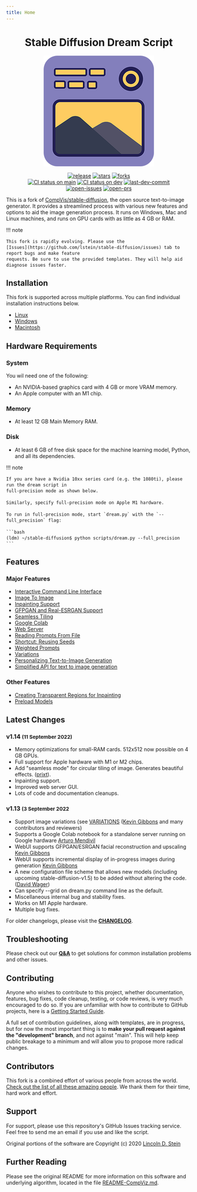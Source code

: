 ```yaml
---
title: Home
---
```


<!--
  The Docs you find here (/docs/*) are built and deployed via mkdocs. If you want to run a local version to verify your changes, it's as simple as::

  ```bash
  pip install -r requirements-mkdocs.txt
  mkdocs serve -a localhost:8080
  ```
-->
<h1 align='center'><b>Stable Diffusion Dream Script</b></h1>

<p align='center'>
    <img src="assets/logo.png"/>
</p>

<p align="center">
    <a href="https://github.com/lstein/stable-diffusion/releases"><img src="https://flat.badgen.net/github/release/lstein/stable-diffusion/development?icon=github" alt="release"/></a>
    <a href="https://github.com/lstein/stable-diffusion/stargazers"><img src="https://flat.badgen.net/github/stars/lstein/stable-diffusion?icon=github" alt="stars"/></a>
    <a href="https://useful-forks.github.io/?repo=lstein%2Fstable-diffusion"><img src="https://flat.badgen.net/github/forks/lstein/stable-diffusion?icon=github" alt="forks"/></a>
    <br />
    <a href="https://github.com/lstein/stable-diffusion/actions/workflows/test-dream-conda.yml"><img src="https://flat.badgen.net/github/checks/lstein/stable-diffusion/main?label=CI%20status%20on%20main&cache=900&icon=github" alt="CI status on main"/></a>
    <a href="https://github.com/lstein/stable-diffusion/actions/workflows/test-dream-conda.yml"><img src="https://flat.badgen.net/github/checks/lstein/stable-diffusion/development?label=CI%20status%20on%20dev&cache=900&icon=github" alt="CI status on dev"/></a>
    <a href="https://github.com/lstein/stable-diffusion/commits/development"><img src="https://flat.badgen.net/github/last-commit/lstein/stable-diffusion/development?icon=github&color=yellow&label=last%20dev%20commit&cache=900" alt="last-dev-commit"/></a>
    <br />
    <a href="https://github.com/lstein/stable-diffusion/issues?q=is%3Aissue+is%3Aopen"><img src="https://flat.badgen.net/github/open-issues/lstein/stable-diffusion?icon=github" alt="open-issues"/></a>
    <a href="https://github.com/lstein/stable-diffusion/pulls?q=is%3Apr+is%3Aopen"><img src="https://flat.badgen.net/github/open-prs/lstein/stable-diffusion?icon=github" alt="open-prs"/></a>
</p>

This is a fork of [CompVis/stable-diffusion](https://github.com/CompVis/stable-diffusion), the open
source text-to-image generator. It provides a streamlined process with various new features and
options to aid the image generation process. It runs on Windows, Mac and Linux machines, and runs on
GPU cards with as little as 4 GB or RAM.

!!! note

    This fork is rapidly evolving. Please use the
    [Issues](https://github.com/lstein/stable-diffusion/issues) tab to report bugs and make feature
    requests. Be sure to use the provided templates. They will help aid diagnose issues faster.

## Installation

This fork is supported across multiple platforms. You can find individual installation instructions
below.

- [Linux](installation/INSTALL_LINUX.md)
- [Windows](installation/INSTALL_WINDOWS.md)
- [Macintosh](installation/INSTALL_MAC.md)

## Hardware Requirements

### System

You wil need one of the following:

- An NVIDIA-based graphics card with 4 GB or more VRAM memory.
- An Apple computer with an M1 chip.

### Memory

- At least 12 GB Main Memory RAM.

### Disk

- At least 6 GB of free disk space for the machine learning model, Python, and all its dependencies.

!!! note

    If you are have a Nvidia 10xx series card (e.g. the 1080ti), please run the dream script in
    full-precision mode as shown below.

    Similarly, specify full-precision mode on Apple M1 hardware.

    To run in full-precision mode, start `dream.py` with the `--full_precision` flag:

    ```bash
    (ldm) ~/stable-diffusion$ python scripts/dream.py --full_precision
    ```

## Features

### Major Features

- [Interactive Command Line Interface](features/CLI.md)
- [Image To Image](features/IMG2IMG.md)
- [Inpainting Support](features/INPAINTING.md)
- [GFPGAN and Real-ESRGAN Support](features/UPSCALE.md)
- [Seamless Tiling](features/OTHER.md#seamless-tiling)
- [Google Colab](features/OTHER.md#google-colab)
- [Web Server](features/WEB.md)
- [Reading Prompts From File](features/OTHER.md#reading-prompts-from-a-file)
- [Shortcut: Reusing Seeds](features/OTHER.md#shortcuts-reusing-seeds)
- [Weighted Prompts](features/OTHER.md#weighted-prompts)
- [Variations](features/VARIATIONS.md)
- [Personalizing Text-to-Image Generation](features/TEXTUAL_INVERSION.md)
- [Simplified API for text to image generation](features/OTHER.md#simplified-api)

### Other Features

- [Creating Transparent Regions for Inpainting](features/INPAINTING.md#creating-transparent-regions-for-inpainting)
- [Preload Models](features/OTHER.md#preload-models)

## Latest Changes

### v1.14 <small>(11 September 2022)</small>

- Memory optimizations for small-RAM cards. 512x512 now possible on 4 GB GPUs.
- Full support for Apple hardware with M1 or M2 chips.
- Add "seamless mode" for circular tiling of image. Generates beautiful effects.
  ([prixt](https://github.com/prixt)).
- Inpainting support.
- Improved web server GUI.
- Lots of code and documentation cleanups.

### v1.13 <small>(3 September 2022</small>

- Support image variations (see [VARIATIONS](features/VARIATIONS.md)
  ([Kevin Gibbons](https://github.com/bakkot) and many contributors and reviewers)
- Supports a Google Colab notebook for a standalone server running on Google hardware
  [Arturo Mendivil](https://github.com/artmen1516)
- WebUI supports GFPGAN/ESRGAN facial reconstruction and upscaling
  [Kevin Gibbons](https://github.com/bakkot)
- WebUI supports incremental display of in-progress images during generation
  [Kevin Gibbons](https://github.com/bakkot)
- A new configuration file scheme that allows new models (including upcoming stable-diffusion-v1.5)
  to be added without altering the code. ([David Wager](https://github.com/maddavid12))
- Can specify --grid on dream.py command line as the default.
- Miscellaneous internal bug and stability fixes.
- Works on M1 Apple hardware.
- Multiple bug fixes.

For older changelogs, please visit the **[CHANGELOG](features/CHANGELOG.md)**.

## Troubleshooting

Please check out our **[Q&A](help/TROUBLESHOOT.md)** to get solutions for common installation
problems and other issues.

## Contributing

Anyone who wishes to contribute to this project, whether documentation, features, bug fixes, code
cleanup, testing, or code reviews, is very much encouraged to do so. If you are unfamiliar with how
to contribute to GitHub projects, here is a
[Getting Started Guide](https://opensource.com/article/19/7/create-pull-request-github).

A full set of contribution guidelines, along with templates, are in progress, but for now the most
important thing is to **make your pull request against the "development" branch**, and not against
"main". This will help keep public breakage to a minimum and will allow you to propose more radical
changes.

## Contributors

This fork is a combined effort of various people from across the world.
[Check out the list of all these amazing people](other/CONTRIBUTORS.md). We thank them for their
time, hard work and effort.

## Support

For support, please use this repository's GitHub Issues tracking service. Feel free to send me an
email if you use and like the script.

Original portions of the software are Copyright (c) 2020
[Lincoln D. Stein](https://github.com/lstein)

## Further Reading

Please see the original README for more information on this software and underlying algorithm,
located in the file [README-CompViz.md](other/README-CompViz.md).
